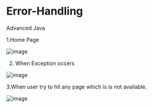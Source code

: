 # Error-Handling
Advanced Java

1.Home Page

![image](https://user-images.githubusercontent.com/97735834/209315895-84e00383-2841-4685-8eef-0b979ffcd120.png)


2. When Exception occers

![image](https://user-images.githubusercontent.com/97735834/209315991-171358c3-99e8-4af1-8e13-b777166ed629.png)


3.When user try to hit any page which is is not available.

![image](https://user-images.githubusercontent.com/97735834/209316132-7eec089a-16d5-47b0-8489-88574bb06afe.png)

